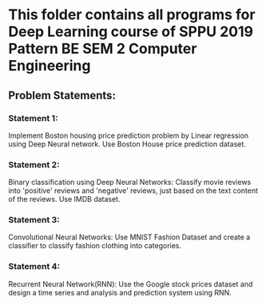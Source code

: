 # This folder contains all programs for Deep Learning course of SPPU 2019 Pattern BE SEM 2 Computer Engineering

## Problem Statements:
### Statement 1:
Implement Boston housing price prediction problem by Linear regression using Deep Neural network. Use Boston House price prediction dataset.

### Statement 2:
Binary classification using Deep Neural Networks: Classify movie reviews into 'positive' reviews and 'negative' reviews, just based on the text content of the reviews. Use IMDB dataset.

### Statement 3:
Convolutional Neural Networks: Use MNIST Fashion Dataset and create a classifier to classify fashion clothing into categories.

### Statement 4:
Recurrent Neural Network(RNN): Use the Google stock prices dataset and design a time series and analysis and prediction system using RNN.
